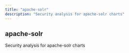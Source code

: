 ```yaml
---
title: "apache-solr"
description: "Security analysis for apache-solr charts"
---
```


## apache-solr

Security analysis for apache-solr charts
